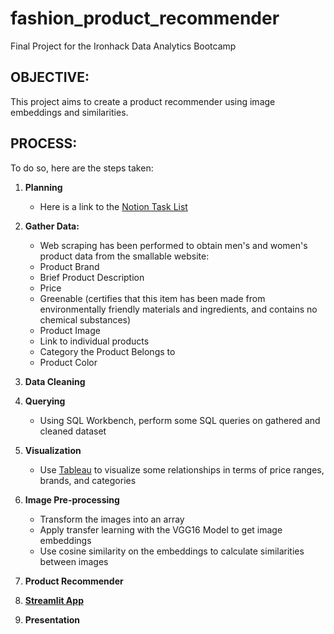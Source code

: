 # fashion_product_recommender
Final Project for the Ironhack Data Analytics Bootcamp

## OBJECTIVE:
This project aims to create a product recommender using image embeddings and similarities. 

## PROCESS:
To do so, here are the steps taken:
1. **Planning**
   - Here is a link to the [Notion Task List](https://rachellef.notion.site/865707cd5fee401b9abb1c2fe50b8a1d?v=770abdde733044afba0b426f550495be)
2. **Gather Data:**
    - Web scraping has been performed to obtain men's and women's product data from the smallable website:
    - Product Brand
    - Brief Product Description
    - Price
    - Greenable (certifies that this item has been made from environmentally friendly materials and ingredients, and contains no chemical substances)
    - Product Image
    - Link to individual products
    - Category the Product Belongs to
    - Product Color

3. **Data Cleaning**
4. **Querying**
     - Using SQL Workbench, perform some SQL queries on gathered and cleaned dataset
5. **Visualization**
     - Use [Tableau](https://public.tableau.com/views/fashion_product_distribution_twb/Dashboard22?:language=en-US&publish=yes&:display_count=n&:origin=viz_share_link) to visualize some relationships in terms of price ranges, brands, and categories
6. **Image Pre-processing**
   - Transform the images into an array
   - Apply transfer learning with the VGG16 Model to get image embeddings
   - Use cosine similarity on the embeddings to calculate similarities between images
7. **Product Recommender**
8. [**Streamlit App**](https://rf-fashion-recommender.streamlit.app/)
9. **Presentation**

